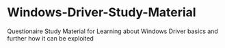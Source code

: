 # Windows-Driver-Study-Material
Questionaire Study Material for Learning about Windows Driver basics and further how it can be exploited
